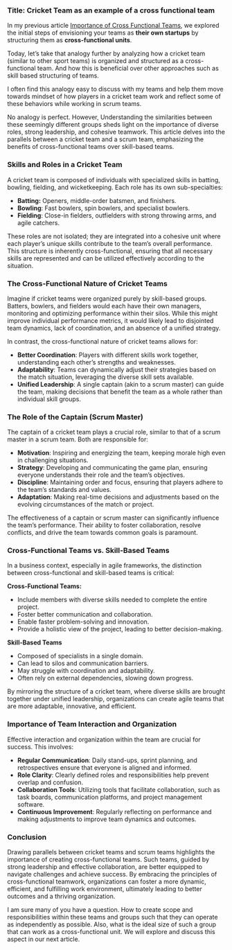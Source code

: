 ### Title: Cricket Team as an example of a cross functional team 

In my previous article [Importance of Cross Functional Teams](https://medium.com/@mkumar183/the-importance-of-building-cross-functional-teams-for-high-performing-agile-development-4a81ed764199), we explored the initial steps of envisioning your teams as **their own startups** by structuring them as **cross-functional units**. 

Today, let’s take that analogy further by analyzing how a cricket team (similar to other sport teams) is organized and structured as a cross-functional team. And how this is beneficial over other approaches such as skill based structuring of teams. 

I often find this analogy easy to discuss with my teams and help them move towards mindset of how players in a cricket team work and reflect some of these behaviors while working in scrum teams. 

No analogy is perfect. However, Understanding the similarities between these seemingly different groups sheds light on the importance of diverse roles, strong leadership, and cohesive teamwork. This article delves into the parallels between a cricket team and a scrum team, emphasizing the benefits of cross-functional teams over skill-based teams.

### Skills and Roles in a Cricket Team

A cricket team is composed of individuals with specialized skills in batting, bowling, fielding, and wicketkeeping. Each role has its own sub-specialties:

- **Batting:** Openers, middle-order batsmen, and finishers.
- **Bowling**: Fast bowlers, spin bowlers, and specialist bowlers.
- **Fielding**: Close-in fielders, outfielders with strong throwing arms, and agile catchers.

These roles are not isolated; they are integrated into a cohesive unit where each player’s unique skills contribute to the team’s overall performance. This structure is inherently cross-functional, ensuring that all necessary skills are represented and can be utilized effectively according to the situation.

### **The Cross-Functional Nature of Cricket Teams**

Imagine if cricket teams were organized purely by skill-based groups. Batters, bowlers, and fielders would each have their own managers, monitoring and optimizing performance within their silos. While this might improve individual performance metrics, it would likely lead to disjointed team dynamics, lack of coordination, and an absence of a unified strategy.

In contrast, the cross-functional nature of cricket teams allows for:

- **Better Coordination**: Players with different skills work together, understanding each other’s strengths and weaknesses.
- **Adaptability**: Teams can dynamically adjust their strategies based on the match situation, leveraging the diverse skill sets available.
- **Unified Leadership**: A single captain (akin to a scrum master) can guide the team, making decisions that benefit the team as a whole rather than individual skill groups.

### The Role of the Captain (Scrum Master)

The captain of a cricket team plays a crucial role, similar to that of a scrum master in a scrum team. Both are responsible for:

- **Motivation**: Inspiring and energizing the team, keeping morale high even in challenging situations.
- **Strategy**: Developing and communicating the game plan, ensuring everyone understands their role and the team’s objectives.
- **Discipline**: Maintaining order and focus, ensuring that players adhere to the team’s standards and values.
- **Adaptation**: Making real-time decisions and adjustments based on the evolving circumstances of the match or project.

The effectiveness of a captain or scrum master can significantly influence the team’s performance. Their ability to foster collaboration, resolve conflicts, and drive the team towards common goals is paramount.

### Cross-Functional Teams vs. Skill-Based Teams

In a business context, especially in agile frameworks, the distinction between cross-functional and skill-based teams is critical:

**Cross-Functional Teams:**

- Include members with diverse skills needed to complete the entire project.
- Foster better communication and collaboration.
- Enable faster problem-solving and innovation.
- Provide a holistic view of the project, leading to better decision-making.

**Skill-Based Teams**

- Composed of specialists in a single domain.
- Can lead to silos and communication barriers.
- May struggle with coordination and adaptability.
- Often rely on external dependencies, slowing down progress.

By mirroring the structure of a cricket team, where diverse skills are brought together under unified leadership, organizations can create agile teams that are more adaptable, innovative, and efficient.

### Importance of Team Interaction and Organization

Effective interaction and organization within the team are crucial for success. This involves:

- **Regular Communication**: Daily stand-ups, sprint planning, and retrospectives ensure that everyone is aligned and informed.
- **Role Clarity**: Clearly defined roles and responsibilities help prevent overlap and confusion.
- **Collaboration Tools**: Utilizing tools that facilitate collaboration, such as task boards, communication platforms, and project management software.
- **Continuous Improvement**: Regularly reflecting on performance and making adjustments to improve team dynamics and outcomes.

### Conclusion

Drawing parallels between cricket teams and scrum teams highlights the importance of creating cross-functional teams. Such teams, guided by strong leadership and effective collaboration, are better equipped to navigate challenges and achieve success. By embracing the principles of cross-functional teamwork, organizations can foster a more dynamic, efficient, and fulfilling work environment, ultimately leading to better outcomes and a thriving organization.

I am sure many of you have a question. How to create scope and responsibilities within these teams and groups such that they can operate as independently as possible. Also, what is the ideal size of such a group that can work as a cross-functional unit. We will explore and discuss this aspect in our next article. 